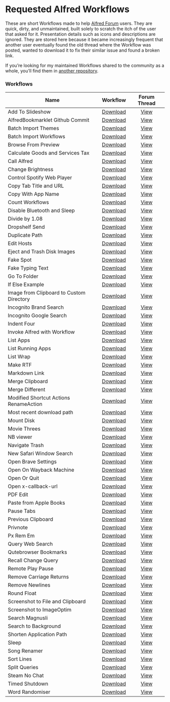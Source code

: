 # Requested Alfred Workflows

These are short Workflows made to help [Alfred Forum](https://www.alfredforum.com/) users. They are quick, dirty, and unmaintained, built solely to scratch the itch of the user that asked for it. Presentation details such as icons and descriptions are ignored. They are stored here because it became increasingly frequent that another user eventually found the old thread where the Workflow was posted, wanted to download it to fix their similar issue and found a broken link.

If you’re looking for my maintained Workflows shared to the community as a whole, you’ll find them in [another repository](https://github.com/vitorgalvao/alfred-workflows/).

### Workflows

<!-- BEGIN WORKFLOWS TABLE -->
| Name | Workflow | Forum Thread |
| --- | :---: | :---: |
| Add To Slideshow | [Download](https://raw.githubusercontent.com/vitorgalvao/requested-alfred-workflows/master/Workflows/Add%20To%20Slideshow.alfredworkflow) | [View](https://www.alfredforum.com/topic/11758-help-converting-a-keyboard-maestro-macro-into-a-workflow/) |
| AlfredBookmarklet Github Commit | [Download](https://raw.githubusercontent.com/vitorgalvao/requested-alfred-workflows/master/Workflows/AlfredBookmarklet%20Github%20Commit.alfredworkflow) | [View](https://www.alfredforum.com/topic/11833-how-to-write-an-alfred-workflow-to-go-to-bottom-of-github-page-and-click-commit-changes-button/) |
| Batch Import Themes | [Download](https://raw.githubusercontent.com/vitorgalvao/requested-alfred-workflows/master/Workflows/Batch%20Import%20Themes.alfredworkflow) | [View](https://www.alfredforum.com/topic/2531-batch-workflowtheme-importing/?tab=comments#comment-87886) |
| Batch Import Workflows | [Download](https://raw.githubusercontent.com/vitorgalvao/requested-alfred-workflows/master/Workflows/Batch%20Import%20Workflows.alfredworkflow) | [View](https://www.alfredforum.com/topic/2531-batch-workflowtheme-importing/) |
| Browse From Preview | [Download](https://raw.githubusercontent.com/vitorgalvao/requested-alfred-workflows/master/Workflows/Browse%20From%20Preview.alfredworkflow) | [View](https://www.alfredforum.com/topic/12275-moving-files-opened-in-preview/) |
| Calculate Goods and Services Tax | [Download](https://raw.githubusercontent.com/vitorgalvao/requested-alfred-workflows/master/Workflows/Calculate%20Goods%20and%20Services%20Tax.alfredworkflow) | [View](https://www.alfredforum.com/topic/17490-how-can-i-create-a-keyword-workflow-to-calculate-gst/) |
| Call Alfred | [Download](https://raw.githubusercontent.com/vitorgalvao/requested-alfred-workflows/master/Workflows/Call%20Alfred.alfredworkflow) | [View](https://www.alfredforum.com/topic/17449-opening-problem-on-monterey-after-clicking-on-password-field/) |
| Change Brightness | [Download](https://raw.githubusercontent.com/vitorgalvao/requested-alfred-workflows/master/Workflows/Change%20Brightness.alfredworkflow) | [View](https://www.alfredforum.com/topic/12176-screen-brightness-adjustment/) |
| Control Spotify Web Player | [Download](https://raw.githubusercontent.com/vitorgalvao/requested-alfred-workflows/master/Workflows/Control%20Spotify%20Web%20Player.alfredworkflow) | [View](https://www.alfredforum.com/topic/13945-spotify-web-player-control-via-keyboard-shortcuts-via-alfred/) |
| Copy Tab Title and URL | [Download](https://raw.githubusercontent.com/vitorgalvao/requested-alfred-workflows/master/Workflows/Copy%20Tab%20Title%20and%20URL.alfredworkflow) | [View](https://www.alfredforum.com/topic/17586-copy-title-link-of-youtube-video/) |
| Copy With App Name | [Download](https://raw.githubusercontent.com/vitorgalvao/requested-alfred-workflows/master/Workflows/Copy%20With%20App%20Name.alfredworkflow) | [View](https://www.alfredforum.com/topic/14496-clipboard-history-source-application-in-workflow-output/) |
| Count Workflows | [Download](https://raw.githubusercontent.com/vitorgalvao/requested-alfred-workflows/master/Workflows/Count%20Workflows.alfredworkflow) | [View](https://www.alfredforum.com/topic/17963-support-count-of-workflow/) |
| Disable Bluetooth and Sleep | [Download](https://raw.githubusercontent.com/vitorgalvao/requested-alfred-workflows/master/Workflows/Disable%20Bluetooth%20and%20Sleep.alfredworkflow) | [View](https://www.alfredforum.com/topic/17806-customize-the-sleep-command/) |
| Divide by 1.08 | [Download](https://raw.githubusercontent.com/vitorgalvao/requested-alfred-workflows/master/Workflows/Divide%20by%201.08.alfredworkflow) | [View](https://www.alfredforum.com/topic/17158-simple-math-formula-help/) |
| Dropshelf Send | [Download](https://raw.githubusercontent.com/vitorgalvao/requested-alfred-workflows/master/Workflows/Dropshelf%20Send.alfredworkflow) | [View](https://www.alfredforum.com/topic/5051-send-to-dropshelf/) |
| Duplicate Path | [Download](https://raw.githubusercontent.com/vitorgalvao/requested-alfred-workflows/master/Workflows/Duplicate%20Path.alfredworkflow) | [View](https://www.alfredforum.com/topic/16114-workflow-to-duplicate-a-file/) |
| Edit Hosts | [Download](https://raw.githubusercontent.com/vitorgalvao/requested-alfred-workflows/master/Workflows/Edit%20Hosts.alfredworkflow) | [View](https://www.alfredforum.com/topic/12292-modify-host-files/) |
| Eject and Trash Disk Images | [Download](https://github.com/alfredapp/updated-third-party-python2-workflows/raw/main/Workflows/Eject%20and%20Trash%20Disk%20Images.alfredworkflow) | [View](https://www.alfredforum.com/topic/9684-workflow-to-eject-disk-image-and-trash-dmg-after-software-install/) |
| Fake Spot | [Download](https://raw.githubusercontent.com/vitorgalvao/requested-alfred-workflows/master/Workflows/Fake%20Spot.alfredworkflow) | [View](https://www.alfredforum.com/topic/12344-fakespot-script/) |
| Fake Typing Text | [Download](https://raw.githubusercontent.com/vitorgalvao/requested-alfred-workflows/master/Workflows/Fake%20Typing%20Text.alfredworkflow) | [View](https://www.alfredforum.com/topic/17984-pasteinsert-textsnippets-without-using-the-clipboard-in-remote-desktop-rdp/) |
| Go To Folder | [Download](https://raw.githubusercontent.com/vitorgalvao/requested-alfred-workflows/master/Workflows/Go%20To%20Folder.alfredworkflow) | [View](https://www.alfredforum.com/topic/17978-set-a-hotkey-to-launch-a-specific-folder-using-finders-go-to-folder-command/) |
| If Else Example | [Download](https://raw.githubusercontent.com/vitorgalvao/requested-alfred-workflows/master/Workflows/If%20Else%20Example.alfredworkflow) | [View](https://www.alfredforum.com/topic/11655-if-no-filter-matches-do-this-else/) |
| Image from Clipboard to Custom Directory | [Download](https://raw.githubusercontent.com/vitorgalvao/requested-alfred-workflows/master/Workflows/Image%20from%20Clipboard%20to%20Custom%20Directory.alfredworkflow) | [View](https://www.alfredforum.com/topic/18277-is-it-possible-to-create-a-workflow-that-takes-a-copied-image-from-clipboard-gives-it-a-name-and-saves-it-to-a-specific-folder-on-the-disk/) |
| Incognito Brand Search | [Download](https://raw.githubusercontent.com/vitorgalvao/requested-alfred-workflows/master/Workflows/Incognito%20Brand%20Search.alfredworkflow) | [View](https://www.alfredforum.com/topic/12135-three-keywords-search-in-private-window/) |
| Incognito Google Search | [Download](https://raw.githubusercontent.com/vitorgalvao/requested-alfred-workflows/master/Workflows/Incognito%20Google%20Search.alfredworkflow) | [View](https://www.alfredforum.com/topic/12748-private-search-on-google/) |
| Indent Four | [Download](https://raw.githubusercontent.com/vitorgalvao/requested-alfred-workflows/master/Workflows/Indent%20Four.alfredworkflow) | [View](https://www.alfredforum.com/topic/12145-paste-with-indent/) |
| Invoke Alfred with Workflow | [Download](https://raw.githubusercontent.com/vitorgalvao/requested-alfred-workflows/master/Workflows/Invoke%20Alfred%20with%20Workflow.alfredworkflow) | [View](https://www.alfredforum.com/topic/18059-how-to-replace-alfred’s-default-results-with-a-workflow/) |
| List Apps | [Download](https://raw.githubusercontent.com/vitorgalvao/requested-alfred-workflows/master/Workflows/List%20Apps.alfredworkflow) | [View](https://www.alfredforum.com/topic/17247-is-spotlight-required-for-apps-only/) |
| List Running Apps | [Download](https://raw.githubusercontent.com/vitorgalvao/requested-alfred-workflows/master/Workflows/List%20Running%20Apps.alfredworkflow) | [View](https://www.alfredforum.com/topic/17975-option-to-show-notification-badges-for-app-icons/) |
| List Wrap | [Download](https://raw.githubusercontent.com/vitorgalvao/requested-alfred-workflows/master/Workflows/List%20Wrap.alfredworkflow) | [View](https://www.alfredforum.com/topic/11662-wrap-plain-text-into-html-tags-unmarked-and-marked-list/) |
| Make RTF | [Download](https://raw.githubusercontent.com/vitorgalvao/requested-alfred-workflows/master/Workflows/Make%20RTF.alfredworkflow) | [View](https://www.alfredforum.com/topic/2957-newfile-%E2%80%94-creates-a-new-file-in-the-current-finder-directory/) |
| Markdown Link | [Download](https://raw.githubusercontent.com/vitorgalvao/requested-alfred-workflows/master/Workflows/Markdown%20Link.alfredworkflow) | [View](https://www.alfredforum.com/topic/16289-how-to-set-up-a-keyboard-shortcut-for-turning-selected-text-into-a-markdown-link/) |
| Merge Clipboard | [Download](https://raw.githubusercontent.com/vitorgalvao/requested-alfred-workflows/master/Workflows/Merge%20Clipboard.alfredworkflow) | [View](https://www.alfredforum.com/topic/13952-append-clipboard-customizable-key-shortcut/) |
| Merge Different | [Download](https://raw.githubusercontent.com/vitorgalvao/requested-alfred-workflows/master/Workflows/Merge%20Different.alfredworkflow) | [View](https://www.alfredforum.com/topic/12077-changing-merge-clipboard-shortcut/) |
| Modified Shortcut Actions RenameAction | [Download](https://raw.githubusercontent.com/vitorgalvao/requested-alfred-workflows/master/Workflows/Modified%20Shortcut%20Actions%20RenameAction.alfredworkflow) | [View](https://www.alfredforum.com/topic/17463-create-a-rename-filefolder-universal-action-within-alfred/) |
| Most recent download path | [Download](https://raw.githubusercontent.com/vitorgalvao/requested-alfred-workflows/master/Workflows/Most%20recent%20download%20path.alfredworkflow) | [View](https://www.alfredforum.com/topic/17559-copy-the-contents-of-the-most-recently-downloaded-file-to-clipboard/) |
| Mount Disk | [Download](https://raw.githubusercontent.com/vitorgalvao/requested-alfred-workflows/master/Workflows/Mount%20Disk.alfredworkflow) | [View](https://www.alfredforum.com/topic/16328-workflow-to-mount-volumes/) |
| Movie Threes | [Download](https://raw.githubusercontent.com/vitorgalvao/requested-alfred-workflows/master/Workflows/Movie%20Threes.alfredworkflow) | [View](https://www.alfredforum.com/topic/12339-websearch-with-multiple-urls-one-query/) |
| NB viewer | [Download](https://raw.githubusercontent.com/vitorgalvao/requested-alfred-workflows/master/Workflows/NB%20Viewer.alfredworkflow) | [View](https://www.alfredforum.com/topic/11847-workflow-to-render-github-ipynb-files-nicely-using-nbviewer/) |
| Navigate Trash | [Download](https://raw.githubusercontent.com/vitorgalvao/requested-alfred-workflows/master/Workflows/Navigate%20Trash.alfredworkflow) | [View](https://www.alfredforum.com/topic/15868-trash-folder-allow-browse-put-back-definitely-delete-from-alfred-search-bar/) |
| New Safari Window Search | [Download](https://raw.githubusercontent.com/vitorgalvao/requested-alfred-workflows/master/Workflows/New%20Safari%20Window%20Search.alfredworkflow) | [View](https://www.alfredforum.com/topic/17265-is-there-a-way-to-open-google-search-in-a-new-window-instead-of-tab-in-safari/) |
| Open Brave Settings | [Download](https://raw.githubusercontent.com/vitorgalvao/requested-alfred-workflows/master/Workflows/Open%20Brave%20Settings.alfredworkflow) | [View](https://www.alfredforum.com/topic/18467-snippet-expands-but-browser-doesnt-open-the-page/) |
| Open On Wayback Machine | [Download](https://raw.githubusercontent.com/vitorgalvao/requested-alfred-workflows/master/Workflows/Open%20On%20Wayback%20Machine.alfredworkflow) | [View](https://www.alfredforum.com/topic/15887-need-assistance-producing-a-workflow/) |
| Open Or Quit | [Download](https://raw.githubusercontent.com/vitorgalvao/requested-alfred-workflows/master/Workflows/Open%20Or%20Quit.alfredworkflow) | [View](https://www.alfredforum.com/topic/15082-ive-set-up-a-workflow-so-that-when-i-use-a-keyword-two-applications-open-how-can-i-set-it-up-so-if-i-type-the-same-keyword-but-the-two-applications-are-already-open-the-applications-quit-instead/) |
| Open x-callback-url | [Download](https://raw.githubusercontent.com/vitorgalvao/requested-alfred-workflows/master/Workflows/Open%20x-callback-url.alfredworkflow) | [View](https://www.alfredforum.com/topic/12768-mishandling-of-x-devonthink-item-urls/) |
| PDF Edit | [Download](https://raw.githubusercontent.com/vitorgalvao/requested-alfred-workflows/master/Workflows/PDF%20Edit.alfredworkflow) | [View](https://www.alfredforum.com/topic/11944-pdf-metadata-editor/) |
| Paste from Apple Books | [Download](https://raw.githubusercontent.com/vitorgalvao/requested-alfred-workflows/master/Workflows/Paste%20from%20Apple%20Books.alfredworkflow) | [View](https://www.alfredforum.com/topic/9696-workflow-strip-citation-from-ibooks-selection-and-append-to-text-file/) |
| Pause Tabs | [Download](https://raw.githubusercontent.com/vitorgalvao/requested-alfred-workflows/master/Workflows/Pause%20Tabs.alfredworkflow) | [View](https://www.alfredforum.com/topic/17575-is-there-a-pause-all-alfred-workflow/) |
| Previous Clipboard | [Download](https://raw.githubusercontent.com/vitorgalvao/requested-alfred-workflows/master/Workflows/Previous%20Clipboard.alfredworkflow) | [View](https://www.alfredforum.com/topic/13589-script-filter-choose-from-recent-clipboard-history-items/) |
| Privnote | [Download](https://raw.githubusercontent.com/vitorgalvao/requested-alfred-workflows/master/Workflows/Privnote.alfredworkflow) | [View](https://www.alfredforum.com/topic/13699-i-am-looking-for-someone-who-can-create-workflow-on-my-list/) |
| Px Rem Em | [Download](https://raw.githubusercontent.com/vitorgalvao/requested-alfred-workflows/master/Workflows/Px%20Rem%20Em.alfredworkflow) | [View](https://www.alfredforum.com/topic/12340-calculate-px-to-rem-and-em/) |
| Query Web Search | [Download](https://raw.githubusercontent.com/vitorgalvao/requested-alfred-workflows/master/Workflows/Query%20Web%20Search.alfredworkflow) | [View](https://www.alfredforum.com/topic/13982-create-hotkey-workflow-for-when-alfred-is-open-or-try-to-match-spotlight/) |
| Qutebrowser Bookmarks | [Download](https://raw.githubusercontent.com/vitorgalvao/requested-alfred-workflows/master/Workflows/Qutebrowser%20Bookmarks.alfredworkflow) | [View](https://www.alfredforum.com/topic/12104-open-url-from-flat-bookmarks-file-qutebrowser/) |
| Recall Change Query | [Download](https://raw.githubusercontent.com/vitorgalvao/requested-alfred-workflows/master/Workflows/Recall%20Change%20Query.alfredworkflow) | [View](https://www.alfredforum.com/topic/12753-option-suffixes-instead-of-prefixes/) |
| Remote Play Pause | [Download](https://raw.githubusercontent.com/vitorgalvao/requested-alfred-workflows/master/Workflows/Remote%20Play%20Pause.alfredworkflow) | [View](https://www.alfredforum.com/topic/17579-alfred-remote-pause-button/) |
| Remove Carriage Returns | [Download](https://raw.githubusercontent.com/vitorgalvao/requested-alfred-workflows/master/Workflows/Remove%20Carriage%20Returns.alfredworkflow) | [View](https://www.alfredforum.com/topic/17948-select-text-in-obsidian-as-input-to-script/) |
| Remove Newlines | [Download](https://raw.githubusercontent.com/vitorgalvao/requested-alfred-workflows/master/Workflows/Remove%20Newlines.alfredworkflow) | [View](https://www.alfredforum.com/topic/11858-how-to-remove-returns-from-clipboard/) |
| Round Float | [Download](https://raw.githubusercontent.com/vitorgalvao/requested-alfred-workflows/master/Workflows/Round%20Float.alfredworkflow) | [View](https://www.alfredforum.com/topic/12772-a-simple-question-about-python/) |
| Screenshot to File and Clipboard | [Download](https://raw.githubusercontent.com/vitorgalvao/requested-alfred-workflows/master/Workflows/Screenshot%20to%20File%20and%20Clipboard.alfredworkflow) | [View](https://www.alfredforum.com/topic/17900-screenshots-for-a-beginner/) |
| Screenshot to ImageOptim | [Download](https://raw.githubusercontent.com/vitorgalvao/requested-alfred-workflows/master/Workflows/Screenshot%20to%20ImageOptim.alfredworkflow) | [View](https://www.alfredforum.com/topic/17804-process-screenshots-w-imageoptim/) |
| Search Magnusli | [Download](https://raw.githubusercontent.com/vitorgalvao/requested-alfred-workflows/master/Workflows/Search%20Magnusli.alfredworkflow) | [View](https://www.alfredforum.com/topic/11701-newbie-web-search-without-http-links/) |
| Search to Background | [Download](https://raw.githubusercontent.com/vitorgalvao/requested-alfred-workflows/master/Workflows/Search%20to%20Background.alfredworkflow) | [View](https://www.alfredforum.com/topic/11783-run-browser-web-search-in-the-background/?tab=comments#comment-73186) |
| Shorten Application Path | [Download](https://raw.githubusercontent.com/vitorgalvao/requested-alfred-workflows/master/Workflows/Shorten%20Application%20Path.alfredworkflow) | [View](https://www.alfredforum.com/topic/18219-copy-path-to-clipboard-remove-systemvolumesdata/) |
| Sleep | [Download](https://raw.githubusercontent.com/vitorgalvao/requested-alfred-workflows/master/Workflows/Sleep.alfredworkflow) | [View](https://www.alfredforum.com/topic/17560-sleep-system-command-doesnt-work/) |
| Song Renamer | [Download](https://raw.githubusercontent.com/vitorgalvao/requested-alfred-workflows/master/Workflows/Song%20Renamer.alfredworkflow) | [View](https://www.alfredforum.com/topic/12137-rename-file-using-its-parent-directory-name/) |
| Sort Lines | [Download](https://raw.githubusercontent.com/vitorgalvao/requested-alfred-workflows/master/Workflows/Sort%20Lines.alfredworkflow) | [View](https://www.alfredforum.com/topic/11588-sort-selected-lines-of-text-alphabetically/) |
| Split Queries | [Download](https://raw.githubusercontent.com/vitorgalvao/requested-alfred-workflows/master/Workflows/Split%20Queries.alfredworkflow) | [View](https://www.alfredforum.com/topic/17705-servicenow-queries/) |
| Steam No Chat | [Download](https://raw.githubusercontent.com/vitorgalvao/requested-alfred-workflows/master/Workflows/Steam%20No%20Chat.alfredworkflow) | [View](https://www.alfredforum.com/topic/11762-best-way-to-launch-application-with-params-from-alfred/) |
| Timed Shutdown | [Download](https://raw.githubusercontent.com/vitorgalvao/requested-alfred-workflows/master/Workflows/Timed%20Shutdown.alfredworkflow) | [View](https://www.alfredforum.com/topic/14440-schedule-shutdown/) |
| Word Randomiser | [Download](https://raw.githubusercontent.com/vitorgalvao/requested-alfred-workflows/master/Workflows/Word%20Randomiser.alfredworkflow) | [View](https://www.alfredforum.com/topic/17484-word-randomizerscrambler-feature/) |
<!-- END WORKFLOWS TABLE -->

